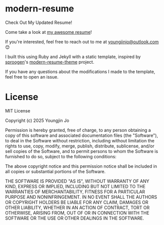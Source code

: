# modern-resume
Check Out My Updated Resume!

Come take a look at [my awesome resume](https://moolair.github.io/)!

If you're interested, feel free to reach out to me at youngjinjo@outlook.com 😊

I built this using Ruby and Jekyll with a static template, inspired by [sproogen](https://github.com/sproogen)'s [modern-resume-theme](https://github.com/sproogen/modern-resume-theme) project.

If you have any questions about the modifications I made to the template, feel free to open an issue.

# License
MIT License

Copyright (c) 2025 Youngjin Jo

Permission is hereby granted, free of charge, to any person obtaining a copy
of this software and associated documentation files (the "Software"), to deal
in the Software without restriction, including without limitation the rights
to use, copy, modify, merge, publish, distribute, sublicense, and/or sell
copies of the Software, and to permit persons to whom the Software is
furnished to do so, subject to the following conditions:

The above copyright notice and this permission notice shall be included in
all copies or substantial portions of the Software.

THE SOFTWARE IS PROVIDED "AS IS", WITHOUT WARRANTY OF ANY KIND, EXPRESS OR
IMPLIED, INCLUDING BUT NOT LIMITED TO THE WARRANTIES OF MERCHANTABILITY,
FITNESS FOR A PARTICULAR PURPOSE AND NONINFRINGEMENT. IN NO EVENT SHALL THE
AUTHORS OR COPYRIGHT HOLDERS BE LIABLE FOR ANY CLAIM, DAMAGES OR OTHER
LIABILITY, WHETHER IN AN ACTION OF CONTRACT, TORT OR OTHERWISE, ARISING FROM,
OUT OF OR IN CONNECTION WITH THE SOFTWARE OR THE USE OR OTHER DEALINGS IN
THE SOFTWARE.
